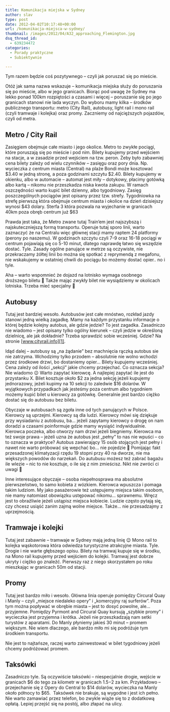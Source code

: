 ```yaml
---
title: Komunikacja miejska w Sydney
author: slav
type: post
date: 2012-04-02T10:17:48+00:00
url: /komunikacja-miejsca-w-sydney/
thumbnail: /images/2012/04/A32_approaching_Flemington.jpg
dsq_thread_id:
  - 639234472
categories:
  - Porady praktyczne
  - Subiektywnie

---
```

Tym razem będzie coś pozytywnego &#8211; czyli jak poruszać się po mieście.

Otóż jak sama nazwa wskazuje &#8211; komunikacja miejska służy do poruszania się po mieście, albo w jego granicach. Biorąc pod uwagę że Sydney ma lekko ponad 100km rozpiętości a czasami i więcej &#8211; poruszanie się po jego granicach stanowi nie lada wyczyn. Do wyboru mamy kilka &#8211; środków publicznego transportu: metro (City Rail), autobusy, light rail i mono rail (czyli tramwaje i kolejka) oraz promy. Zaczniemy od najcięższych pojazdów, czyli od metra.

<!--more-->

## Metro / City Rail

Zasięgiem obejmuje całe miasto i jego okolice. Metro to zwykłe pociągi, które poruszają się po mieście i pod nim. Bilety kupujemy przed wejściem na stacje, a w zasadzie przed wejściem na tzw. peron. Żeby było zabawniej cena bilety zależy od wielu czynników &#8211; zasięgu oraz pory dnia. Np. wycieczka z centrum miasta (Central) na plaże Bondi może kosztować $3.40 w jedną stronę, a poza godzinami szczytu $2.40. Bilety kupujemy w okienku, albo w automacie &#8211; automat jest miły &#8211; dotykowy, płacimy gotówką albo kartą &#8211; nikomu nie przeszkadza niska kwota zakupu. W ramach oszczędności warto kupić bilet dzienny, albo tygodniowy. Zasięg poszczególnych pociągów jest opisany przez tzw. strefy. Tygodniowka na strefę pierwszą która obejmuje centrum miasta i okolice na dzień dzisiejszy wynosi $43 dolary. Sterfa 3 która pozwala na wyjechanie w granicach 40km poza obręb centrum już $63

Prawda jest taka, że Metro zwane tutaj Train&#8217;em jest najszybszą i najskuteczniejszą formą transportu. Operuje tutaj sporo linii, warto zaznaczyć że na Centralu więc głównej stacji mamy raptem 24 platformy (perony po naszemu). W godzinach szczytu czyli 7-9 oraz 16-18 pociągi w centrum pojawiają się co 5-10 minut, dlatego naprawdę łatwo się wszędzie dostać. Tyle. Zasady ogólne panujące w metrze są oczywiste, nie przekraczamy żółtej linii bo można się spotkać z reprymendą z megafonu, nie wskakujemy w ostatniej chwili do pociągu bo możemy dostać opier.. no i tyle.

Aha &#8211; warto wspomnieć że dojazd na lotnisko wymaga osobnego droższego biletu 🙂 Także mając zwykły bilet nie wysiądziemy w okolicach lotniska. Trzeba mieć specjalny 🙂

## Autobusy

Tutaj jest bardziej wesoło. Autobusów jest całe mnóstwo, rozkład jazdy stanowi jedną wielką zagadkę. Mamy na każdym przystanku informacje o której będzie kolejny autobus, ale gdzie jedzie? To jest zagadka. Zasadniczo nie wiadomo &#8211; jest opisany tylko ogólny kierunek &#8211; czyli jedzie w określoną dzielnicę, ale jak dokładnie? Trzeba sprawdzić sobie wcześniej. Gdzie? Na stronie [www.cityrail.info][1].

Idąd dalej &#8211; autobusy są &#8222;na żądanie&#8221; bez machnięcia rączką autobus sie nie zatrzyma. Wchodzimy tylko przodem &#8211; absolutnie nie wolno wchodzi przez środkowe drzwi, bo dostaniemy opier&#8230; Bilety kupujemy wcześniej. Cena zależy od ilości &#8222;sekcji&#8221; jakie chcemy przejechać. Co oznacza sekcja? Nie wiadomo 😉 Warto zapytać kierowcę. A najlepiej zapytać ile jest do przystanku X. Bilet kosztuje około $2 za jedna sekcję jeżeli kupujemy jednorazowy, jeżeli kupimy na 10 sekcji to zaledwie $16 dolarów. W wyjątkowych przypadkach jak jesteśmy poza centrum albo tygodniem możemy kupić bilet u kierowcy za gotówkę. Generalnie jest bardzo ciężko dostać się do autobusu bez biletu.

Obyczaje w autobusach są zgoła inne od tych panujących w Polsce. Kierowcy są uprzejmi. Kierowcy są dla ludzi. Kierowcy mówi się dziękuje przy wysiadaniu z autobusu, ba&#8230; jeżeli zapytamy kierowcy o drogę on nam doradzi a czasami poinformuje gdzie mamy wysiąść indywidualnie. Kierowca poczeka, albo otworzy nam drzwi jeżeli biegniemy. Kierowca ma też swoje prawa &#8211; jeżeli uzna że autobus jest &#8222;pełny&#8221; to nas nie wpuści &#8211; co to oznacza w praktyce? Autobus zawierający 15 osób stojących jest pełny i nawet nie warto próbować się wepchać bo&#8230; nie pojedzie 🙂 Pomijając fakt przesadzonej klimatyzacji rzędu 19 stopni przy 40 na dworze, nie ma większych powodów do narzekań. Do autubusu możesz też zabrać bagażu ile wlezie &#8211; nic to nie kosztuje, o ile się z nim zmieścisz. Nikt nie zwróci ci uwagi 🙂

Inne interesujące obyczaje &#8211; osoba niepełnosprawa ma absolutne pierwszeństwo, to samo kobieta z wózkiem. Kierowca wpuszcza i pomaga takim ludziom. My jako pasażerowie też ustępujemy miejsca takim osobom, nie mamy natomiast obowiązku ustępować nikomu&#8230; sprawnemu. Wręcz jest to obraźliwie jeżeli ustąpisz miejsca kobiecie. Ludzie często pytają się, czy chcesz usiąść zanim zajmą wolne miejsce. Także&#8230; nie przesadzajmy z uprzejmością.

## Tramwaje i kolejki

Tutaj jest zabawnie &#8211; tramwaje w Sydney mają jedną linię 😉 Mono rail to kolejka wąskotorowa która odwiedza turystyczne atrakcyjne miasta. Tyle. Drogie i nie warte głębszego opisu. Bilety na tramwaj kupuje się w środku, na Mono rail kupujemy przed wejściem do kolejki. Tramwaj jest dobrze ukryty i ciężko go znaleźć. Pierwszy raz z niego skorzystałem po roku mieszkając w granicach 50m od stacji.

## Promy

Tutaj jest bardzo miło i wesoło. Główna linia operuje pomiędzy Circural Quay i Manly &#8211; czyli &#8222;miejsce niedaleko opery&#8221; i &#8222;komercyjny raj surferów&#8221;. Poza tym można popływać w obrębie miasta &#8211; jest to dosyć powolne, ale&#8230; przyjemne. Pomiędzy Pyrmont and Circural Quay kursują &#8222;szybkie promy&#8221; i wycieczka jest przyjemna i krótka. Jeżeli nie przeszkadzają nam setki turystów z aparatami. Do Manly płyniemy jakieś 30 minut &#8211; promem większym. Nie wiem dlaczego, ale bardzo miło mi się podróżuje tym środkiem transportu.

Nie jest to najtańsze, raczej warto zainwestować w bilet tygodniowy jeżeli chcemy podróżować promem.

## Taksówki

Zasadniczo tyle. Są oczywiście taksówki &#8211; niespecjalnie drogie, wejście w granicach $6 do tego za kilometr w granicach $1.5-$2 za km. Przykładowo &#8211; przejechanie się z Opery do Central to $14 dolarów, wycieczka na Manly około północy to $65.  Taksówek nie brakuje, są wygodne i jest ich pełno. Nie warto zamawiać przez telefon, bo zwykle wiąże się to z dodatkową opłatą. Lepiej przejść się na postój, albo złapać na ulicy.

 [1]: http://www.cityrail.info